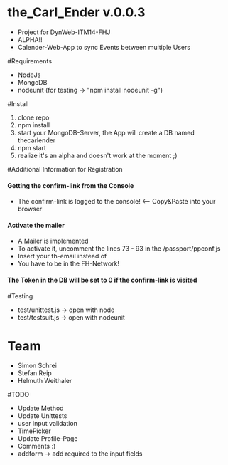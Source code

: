 # the_Carl_Ender v.0.0.3
- Project for DynWeb-ITM14-FHJ
- ALPHA!!
- Calender-Web-App to sync Events between multiple Users

#Requirements
- NodeJs
- MongoDB
- nodeunit (for testing -> "npm install nodeunit -g")

#Install
1. clone repo
2. npm install
3. start your MongoDB-Server, the App will create a DB named thecarlender
4. npm start
5. realize it's an alpha and doesn't work at the moment ;)

#Additional Information for Registration
#### Getting the confirm-link from the Console
- The confirm-link is logged to the console! <-- Copy&Paste into your browser

#### Activate the mailer
- A Mailer is implemented
- To activate it, uncomment the lines 73 - 93 in the /passport/ppconf.js
- Insert your fh-email instead of <YOUR EMAIL>
- You have to be in the FH-Network!

#### The Token in the DB will be set to 0 if the confirm-link is visited

#Testing
- test/unittest.js -> open with node
- test/testsuit.js -> open with nodeunit

# Team
* Simon Schrei
* Stefan Reip
* Helmuth Weithaler

#TODO
- Update Method
- Update Unittests
- user input validation
- TimePicker
- Update Profile-Page
- Comments :)
- addform -> add required to the input fields
